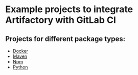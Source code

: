 # Example projects to integrate Artifactory with GitLab CI

## Projects for different package types:

* [Docker](gitlabci-docker-artifactory)
* [Maven](gitlabci-maven-artifactory)
* [Npm](gitlabci-npm-artifactory)
* [Python](gitlabci-python-artifactory)
